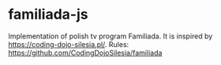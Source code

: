 # familiada-js
Implementation of polish tv program Familiada. It is inspired by https://coding-dojo-silesia.pl/. Rules: https://github.com/CodingDojoSilesia/familiada
